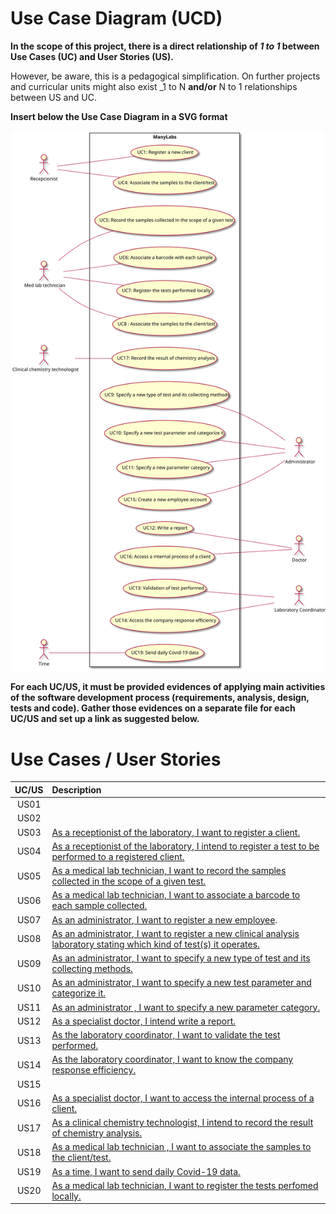 # Use Case Diagram (UCD)

**In the scope of this project, there is a direct relationship of _1 to 1_ between Use Cases (UC) and User Stories (US).**

However, be aware, this is a pedagogical simplification. On further projects and curricular units might also exist _1 to N **and/or** N to 1 relationships between US and UC.

**Insert below the Use Case Diagram in a SVG format**

![Use Case Diagram](UCD.svg)


**For each UC/US, it must be provided evidences of applying main activities of the software development process (requirements, analysis, design, tests and code). Gather those evidences on a separate file for each UC/US and set up a link as suggested below.**

# Use Cases / User Stories
| UC/US  | Description                                                                                                  |                   
|:------:|:-------------------------------------------------------------------------------------------------------------|
| US01   | |
| US02   | |
| US03   | [As a receptionist of the laboratory, I want to register a client.](US03.md)|
| US04   | [As a receptionist of the laboratory, I intend to register a test to be performed to a registered client.](US04.md)             |
| US05   | [As a medical lab technician, I want to record the samples collected in the scope of a given test.](US05.md)                      |
| US06   | [As a medical lab technician, I want to associate a barcode to each sample collected.](US06.md)              |
| US07   | [As an administrator, I want to register a new employee](US07.md). |
| US08   | [As an administrator, I want to register a new clinical analysis laboratory stating which kind of test(s) it operates.](US08.md)|
| US09   | [As an administrator, I want to specify a new type of test and its collecting methods.](US09.md)                                        |
| US10   | [As an administrator, I want to specify a new test parameter and categorize it.](US10.md)
| US11   | [As an administrator , I want to specify a new parameter category.](US11.md)                                 |
| US12   | [As a specialist doctor, I intend write a report.](US12.md)                                                             |
| US13   | [As the laboratory coordinator, I want to validate the test performed.](US13.md)                          |
| US14   | [As the laboratory coordinator, I want to know the company response efficiency.](US14.md)|
| US15   | |
| US16   | [As a specialist doctor, I want to access the internal process of a client.](US16.md)                            |
| US17   | [As a clinical chemistry technologist, I intend to record the result of chemistry analysis.](US17.md)                                                                                                            |
| US18   | [As a medical lab technician , I want to associate the samples to the client/test.](US18.md)                           |
| US19   | [As a time, I want to send daily Covid-19 data.](US19.md)                                                     |
| US20   | [As a medical lab technician, I want to register the tests perfomed locally.](US20.md)       |

